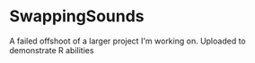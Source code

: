 # SwappingSounds
A failed offshoot of a larger project I'm working on. Uploaded to demonstrate R abilities
